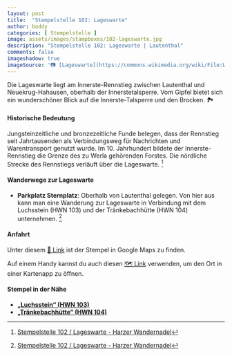 ```yaml
---
layout: post
title:  "Stempelstelle 102: Lageswarte"
author: buddy
categories: [ Stempelstelle ]
image: assets/images/stampboxes/102-lageswarte.jpg
description: "Stempelstelle 102: Lageswarte | Lautenthal"
comments: false
imageshadow: true
imageSource: '📷 [Lageswarte](https://commons.wikimedia.org/wiki/File:Lageswarte.JPG) von <a href="//commons.wikimedia.org/wiki/User:B.Thomas95" title="User:B.Thomas95">Thomas Binder</a> unter Lizenz [CC BY-SA 4.0](https://creativecommons.org/licenses/by-sa/4.0)'
---
```


Die Lageswarte liegt am Innerste-Rennstieg zwischen Lautenthal und Neuekrug-Hahausen, oberhalb der Innerstetalsperre. Vom Gipfel bietet sich ein wunderschöner Blick auf die Innerste-Talsperre und den Brocken. 🏞️

#### Historische Bedeutung

Jungsteinzeitliche und bronzezeitliche Funde belegen, dass der Rennstieg seit Jahrtausenden als Verbindungsweg für Nachrichten und Warentransport genutzt wurde. Im 10. Jahrhundert bildete der Innerste-Rennstieg die Grenze des zu Werla gehörenden Forstes. Die nördliche Strecke des Rennstiegs verläuft über die Lageswarte. [^1]

#### Wanderwege zur Lageswarte

- **Parkplatz Sternplatz**: Oberhalb von Lautenthal gelegen. Von hier aus kann man eine Wanderung zur Lageswarte in Verbindung mit dem Luchsstein (HWN 103) und der Tränkebachhütte (HWN 104) unternehmen. [^1]

#### Anfahrt

Unter diesem [📍 Link](https://www.google.com/maps/dir/?api=1&origin=&destination=51.91484%2C%2010.25144) ist der Stempel in Google Maps zu finden.

<div class="android-only">
  Auf einem Handy kannst du auch diesen 
  <a href="geo:51.91484,10.25144">🗺️ Link</a> 
  verwenden, um den Ort in einer Kartenapp zu öffnen.
  <p></p>
</div>

#### Stempel in der Nähe

- [**„Luchsstein“ (HWN 103)**](/stempelstelle-103-luchsstein)
- [**„Tränkebachhütte“ (HWN 104)**](/stempelstelle-104-traenkebachhuette)

[^1]: [Stempelstelle 102 / Lageswarte - Harzer Wandernadel](https://www.harzer-wandernadel.de/stempelstellen/uebersichtskarte/stempelstelle-102-lageswarte/)

